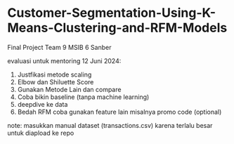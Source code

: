 # Customer-Segmentation-Using-K-Means-Clustering-and-RFM-Models
Final Project Team 9 MSIB 6 Sanber

evaluasi untuk mentoring 12 Juni 2024:
1. Justfikasi metode scaling
2. Elbow dan Shiluette Score
3. Gunakan Metode Lain dan compare
4. Coba bikin baseline (tanpa machine learning)
5. deepdive ke data
6. Bedah RFM
coba gunakan feature lain misalnya promo code  (optional)


note:
masukkan manual dataset (transactions.csv) karena terlalu besar untuk diapload ke repo 
